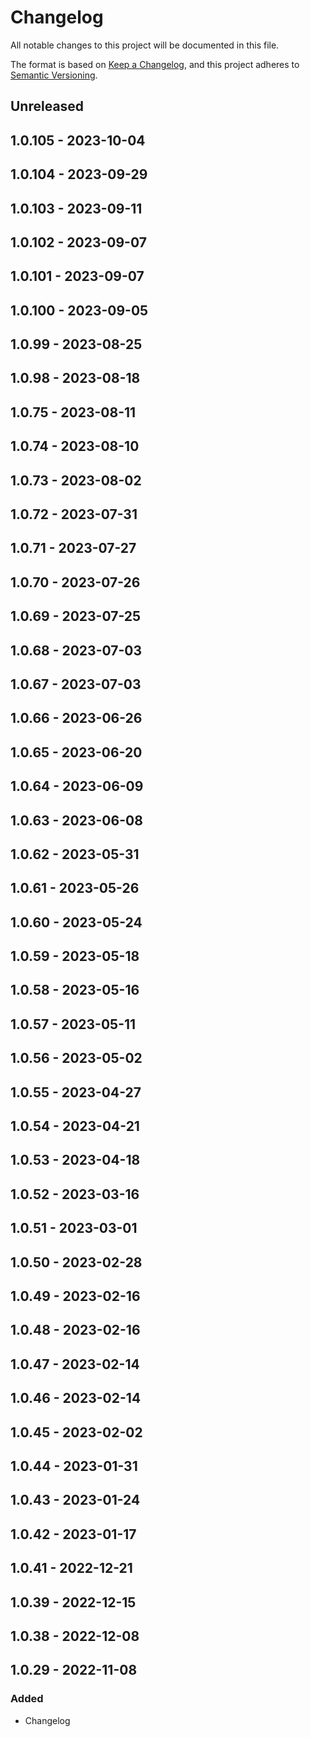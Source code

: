 # Changelog

All notable changes to this project will be documented in this file.

The format is based on [Keep a Changelog](https://keepachangelog.com/en/1.0.0/),
and this project adheres to [Semantic Versioning](https://semver.org/spec/v2.0.0.html).

## Unreleased

## 1.0.105 - 2023-10-04

## 1.0.104 - 2023-09-29

## 1.0.103 - 2023-09-11

## 1.0.102 - 2023-09-07

## 1.0.101 - 2023-09-07

## 1.0.100 - 2023-09-05

## 1.0.99 - 2023-08-25

## 1.0.98 - 2023-08-18

## 1.0.75 - 2023-08-11

## 1.0.74 - 2023-08-10

## 1.0.73 - 2023-08-02

## 1.0.72 - 2023-07-31

## 1.0.71 - 2023-07-27

## 1.0.70 - 2023-07-26

## 1.0.69 - 2023-07-25

## 1.0.68 - 2023-07-03

## 1.0.67 - 2023-07-03

## 1.0.66 - 2023-06-26

## 1.0.65 - 2023-06-20

## 1.0.64 - 2023-06-09

## 1.0.63 - 2023-06-08

## 1.0.62 - 2023-05-31

## 1.0.61 - 2023-05-26

## 1.0.60 - 2023-05-24

## 1.0.59 - 2023-05-18

## 1.0.58 - 2023-05-16

## 1.0.57 - 2023-05-11

## 1.0.56 - 2023-05-02

## 1.0.55 - 2023-04-27

## 1.0.54 - 2023-04-21

## 1.0.53 - 2023-04-18

## 1.0.52 - 2023-03-16

## 1.0.51 - 2023-03-01

## 1.0.50 - 2023-02-28

## 1.0.49 - 2023-02-16

## 1.0.48 - 2023-02-16

## 1.0.47 - 2023-02-14

## 1.0.46 - 2023-02-14

## 1.0.45 - 2023-02-02

## 1.0.44 - 2023-01-31

## 1.0.43 - 2023-01-24

## 1.0.42 - 2023-01-17

## 1.0.41 - 2022-12-21

## 1.0.39 - 2022-12-15

## 1.0.38 - 2022-12-08

## 1.0.29 - 2022-11-08
### Added
- Changelog
